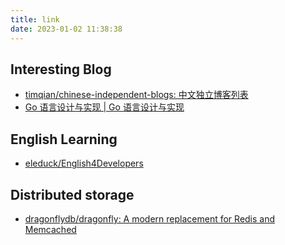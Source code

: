 ```yaml
---
title: link
date: 2023-01-02 11:38:38
---
```


## Interesting Blog

- [timqian/chinese-independent-blogs: 中文独立博客列表](https://github.com/timqian/chinese-independent-blogs)
- [Go 语言设计与实现 | Go 语言设计与实现](https://draveness.me/golang/)

## English Learning

- [eleduck/English4Developers](https://github.com/eleduck/English4Developers)

## Distributed storage

- [dragonflydb/dragonfly: A modern replacement for Redis and Memcached](https://github.com/dragonflydb/dragonfly)